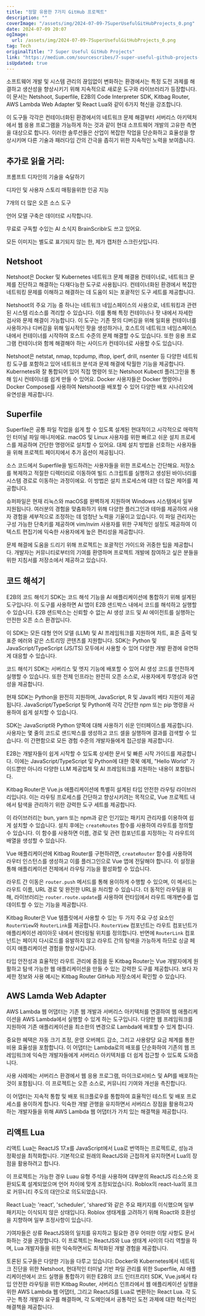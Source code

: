 ```yaml
---
title: "정말 유용한 7가지 GitHub 프로젝트"
description: ""
coverImage: "/assets/img/2024-07-09-7SuperUsefulGitHubProjects_0.png"
date: 2024-07-09 20:07
ogImage: 
  url: /assets/img/2024-07-09-7SuperUsefulGitHubProjects_0.png
tag: Tech
originalTitle: "7 Super Useful GitHub Projects"
link: "https://medium.com/sourcescribes/7-super-useful-github-projects-820ceb67dd55"
isUpdated: true
---
```




소프트웨어 개발 및 시스템 관리의 끊임없이 변화하는 환경에서는 특정 도전 과제를 해결하고 생산성을 향상시키기 위해 지속적으로 새로운 도구와 라이브러리가 등장합니다. 이 문서는 Netshoot, Superfile, E2B의 Code Interpreter SDK, Kitbag Router, AWS Lambda Web Adapter 및 React Lua와 같이 6가지 혁신을 강조합니다.

이 도구들 각각은 컨테이너화된 환경에서의 네트워크 문제 해결부터 서버리스 아키텍처에서 웹 응용 프로그램을 가능하게 하는 것과 같이 현대 소프트웨어 개발의 고유한 측면을 대상으로 합니다. 이러한 솔루션들은 산업이 복잡한 작업을 단순화하고 효율성을 향상시키며 다른 기술과 패러다임 간의 간극을 좁히기 위한 지속적인 노력을 보여줍니다.

## 추가로 읽을 거리:

프롬프트 디자인의 기술을 숙달하기

<div class="content-ad"></div>

디자인 및 사용자 스토리 매핑을위한 인공 지능

7개의 더 많은 오픈 소스 도구

언어 모델 구축은 데이터로 시작합니다.

무료로 구독할 수있는 AI 소식지 BrainScriblr도 쓰고 있어요.

<div class="content-ad"></div>

모든 이미지는 별도로 표기되지 않는 한, 제가 캡처한 스크린샷입니다.

## Netshoot

Netshoot은 Docker 및 Kubernetes 네트워크 문제 해결용 컨테이너로, 네트워크 문제를 진단하고 해결하는 다재다능한 도구로 사용됩니다. 컨테이너화된 환경에서 복잡한 네트워킹 문제를 이해하고 해결하는 데 도움이 되는 포괄적인 도구 세트를 제공합니다.

Netshoot의 주요 기능 중 하나는 네트워크 네임스페이스의 사용으로, 네트워킹과 관련된 시스템 리소스를 격리할 수 있습니다. 이를 통해 특정 컨테이너나 팟 내에서 자세한 검사와 문제 해결이 가능합니다. 이 도구는 기존 팟의 디버깅을 위해 일회용 컨테이너를 사용하거나 디버깅을 위해 일시적인 팟을 생성하거나, 호스트의 네트워크 네임스페이스 내에서 컨테이너를 시작하여 호스트 수준의 문제 해결할 수도 있습니다. 또한 응용 프로그램 컨테이너와 함께 해결해야 하는 사이드카 컨테이너로 사용할 수도 있습니다.

<div class="content-ad"></div>

Netshoot은 netstat, nmap, tcpdump, iftop, iperf, drill, nsenter 등 다양한 네트워킹 도구를 포함하고 있어 네트워크 분석과 문제 해결에 탁월한 기능을 제공합니다. Kubernetes와 잘 통합되어 있어 직접 명령어 또는 Netshoot Kubectl 플러그인을 통해 임시 컨테이너를 쉽게 만들 수 있어요. Docker 사용자들은 Docker 명령어나 Docker Compose를 사용하여 Netshoot을 배포할 수 있어 다양한 배포 시나리오에 유연성을 제공합니다.

## Superfile

Superfile은 공통 파일 작업을 쉽게 할 수 있도록 설계된 현대적이고 시각적으로 매력적인 터미널 파일 매니저에요. macOS 및 Linux 사용자를 위한 빠르고 쉬운 설치 프로세스를 제공하며 간단한 명령어로 설치할 수 있어요. 대체 설치 방법을 선호하는 사용자들을 위해 프로젝트 페이지에서 추가 옵션이 제공됩니다.

소스 코드에서 Superfile을 빌드하려는 사용자들을 위한 프로세스는 간단해요. 저장소를 복제하고 적절한 디렉터리로 이동하여 빌드 스크립트를 실행하고 생성된 바이너리를 시스템 경로로 이동하는 과정이에요. 이 방법은 설치 프로세스에 대한 더 많은 제어를 제공합니다.

<div class="content-ad"></div>

슈퍼파일은 현재 리눅스와 macOS를 완벽하게 지원하며 Windows 시스템에서 일부 지원됩니다. 여러분의 경험을 맞춤화하기 위해 다양한 플러그인과 테마를 제공하여 사용자 경험을 세부적으로 조정하는 데 엄청난 노력을 기울이고 있습니다. 이 파일 관리자는 구성 가능한 단축키를 제공하며 vim/nvim 사용자를 위한 구체적인 설정도 제공하여 이 텍스트 편집기에 익숙한 사용자에게 높은 편리성을 제공합니다.

문제 해결에 도움을 드리기 위해 프로젝트는 포괄적인 가이드와 귀중한 팁을 제공합니다. 개발자는 커뮤니티로부터의 기여를 환영하며 프로젝트 개발에 참여하고 싶은 분들을 위한 지침서를 저장소에서 제공하고 있습니다.

## 코드 해석기

<div class="content-ad"></div>

E2B의 코드 해석기 SDK는 코드 해석 기능을 AI 애플리케이션에 통합하기 위해 설계된 도구입니다. 이 도구를 사용하면 AI 앱이 E2B 샌드박스 내에서 코드를 해석하고 실행할 수 있습니다. E2B 샌드박스는 신뢰할 수 없는 AI 생성 코드 및 AI 에이전트를 실행하는 안전한 오픈 소스 환경입니다.

이 SDK는 모든 대형 언어 모델 (LLM) 및 AI 프레임워크를 지원하며 차트, 표준 출력 및 표준 에러와 같은 스트리밍 콘텐츠를 지원합니다. SDK는 Python 및 JavaScript/TypeScript (JS/TS) 모두에서 사용할 수 있어 다양한 개발 환경에 유연하게 대응할 수 있습니다.

코드 해석기 SDK는 서버리스 및 엣지 기능에 배포할 수 있어 AI 생성 코드를 안전하게 실행할 수 있습니다. 또한 전체 인프라는 완전히 오픈 소스로, 사용자에게 투명성과 유연성을 제공합니다.

현재 SDK는 Python을 완전히 지원하며, JavaScript, R 및 Java의 베타 지원이 제공됩니다. JavaScript/TypeScript 및 Python에 각각 간단한 npm 또는 pip 명령을 사용하여 쉽게 설치할 수 있습니다.

<div class="content-ad"></div>

SDK는 JavaScript와 Python 양쪽에 대해 사용하기 쉬운 인터페이스를 제공합니다. 사용자는 몇 줄의 코드로 샌드박스를 생성하고 코드 셀을 실행하며 결과를 검색할 수 있습니다. 이 간편함으로 모든 경험 수준의 개발자들에게 접근성을 제공합니다.

E2B는 개발자들이 쉽게 시작할 수 있도록 상세한 문서 및 빠른 시작 가이드를 제공합니다. 이에는 JavaScript/TypeScript 및 Python에 대한 쿡북 예제, "Hello World" 가이드뿐만 아니라 다양한 LLM 제공업체 및 AI 프레임워크를 지원하는 내용이 포함됩니다.

<div class="content-ad"></div>

Kitbag Router은 Vue.js 애플리케이션에 특별히 설계된 타입 안전한 라우팅 라이브러리입니다. 이는 라우팅 프로세스를 간단하고 향상시키려는 목적으로, Vue 프로젝트 내에서 탐색을 관리하기 위한 강력한 도구 세트를 제공합니다.

이 라이브러리는 bun, yarn 또는 npm과 같은 인기있는 패키지 관리자를 이용하여 쉽게 설치할 수 있습니다. 설치 후에는 `createRoutes` 함수를 사용하여 라우트를 정의할 수 있습니다. 이 함수를 사용하면 이름, 경로 및 관련 컴포넌트를 지정하는 각 라우트의 배열을 생성할 수 있습니다.

Vue 애플리케이션에 Kitbag Router를 구현하려면, `createRouter` 함수를 사용하여 라우터 인스턴스를 생성하고 이를 플러그인으로 Vue 앱에 전달해야 합니다. 이 설정을 통해 애플리케이션 전체에서 라우팅 기능을 활성화할 수 있습니다.

라우트 간 이동은 `router.push` 메서드를 통해 용이하게 수행할 수 있으며, 이 메서드는 라우트 이름, URL 경로 및 완전한 URL을 처리할 수 있습니다. 더 동적인 라우팅을 위해, 라이브러리는 `router.route.update`를 사용하여 런타임에서 라우트 매개변수를 업데이트할 수 있는 기능을 제공합니다.

<div class="content-ad"></div>

Kitbag Router은 Vue 템플릿에서 사용할 수 있는 두 가지 주요 구성 요소인 `RouterView`와 `RouterLink`를 제공합니다. `RouterView` 컴포넌트는 라우트 컴포넌트가 애플리케이션 레이아웃 내에서 렌더링될 위치를 정의합니다. 반면에 `RouterLink` 컴포넌트는 페이지 다시로드를 유발하지 않고 라우트 간의 탐색을 가능하게 하므로 싱글 페이지 애플리케이션 경험을 향상시킵니다.

타입 안전성과 효율적인 라우트 관리에 중점을 둔 Kitbag Router는 Vue 개발자에게 원활하고 탐색 가능한 웹 애플리케이션을 만들 수 있는 강력한 도구를 제공합니다. 보다 자세한 정보와 사용 예시는 Kitbag Router GitHub 저장소에서 확인할 수 있습니다.

## AWS Lamda Web Adapter

AWS Lambda 웹 어댑터는 기존 웹 개발과 서버리스 아키텍처를 연결하여 웹 애플리케이션을 AWS Lambda에서 실행할 수 있게 하는 도구입니다. 다양한 웹 프레임워크를 지원하여 기존 애플리케이션을 최소한의 변경으로 Lambda에 배포할 수 있게 합니다.

<div class="content-ad"></div>

중요한 혜택은 자동 크기 조정, 운영 오버헤드 감소, 그리고 사용량당 요금 체계를 통한 비용 효율성을 포함합니다. 이 어댑터는 Lambda로의 배포를 단순화하여 기존의 웹 프레임워크에 익숙한 개발자들에게 서버리스 아키텍처를 더 쉽게 접근할 수 있도록 도와줍니다.

사용 사례에는 서버리스 환경에서 웹 응용 프로그램, 마이크로서비스 및 API를 배포하는 것이 포함됩니다. 이 프로젝트는 오픈 소스로, 커뮤니티 기여와 개선을 촉진합니다.

이 어댑터는 지속적 통합 및 배포 워크플로우를 통합하여 효율적인 테스트 및 배포 프로세스를 용이하게 합니다. 익숙한 개발 관행을 유지하면서 서버리스 장점을 활용하고자 하는 개발자들을 위해 AWS Lambda 웹 어댑터가 가치 있는 해결책을 제공합니다.

<div class="content-ad"></div>

## 리액트 Lua

리액트 Lua는 ReactJS 17.x를 JavaScript에서 Lua로 번역하는 프로젝트로, 성능과 정확성을 최적화합니다. 기본적으로 원래의 ReactJS와 근접하게 유지하면서 Lua의 장점을 활용하려고 합니다.

이 프로젝트는 가능한 경우 Luau 유형 주석을 사용하며 대부분의 ReactJS 리소스와 호환되도록 설계되었으며 언어 차이에 맞게 조정되었습니다. Roblox의 react-lua의 포크로 커뮤니티 주도의 대안으로 의도되었습니다.

React Lua는 'react', 'scheduler', 'shared'와 같은 주요 패키지를 이식했으며 일부 패키지는 이식되지 않은 상태입니다. Roblox 생태계를 고려하기 위해 Roact와 호환성을 지향하며 일부 조정사항이 있습니다.

<div class="content-ad"></div>

기여자들은 상류 ReactJS와의 일치를 유지하고 필요한 경우 어떠한 이탈 사항도 문서화하는 것을 권장합니다. 이 프로젝트는 ReactJS와 Lua 생태계 사이의 다리 역할을 하며, Lua 개발자들을 위한 익숙하면서도 최적화된 개발 경험을 제공합니다.

토론된 도구들은 다양한 기능을 다루고 있습니다: Docker와 Kubernetes에서 네트워크 진단을 위한 Netshoot, 현대적인 터미널 기반 파일 관리를 위한 Superfile, AI 애플리케이션에서 코드 실행을 통합하기 위한 E2B의 코드 인터프리터 SDK, Vue.js에서 타입 안전한 라우팅을 위한 Kitbag Router, 서버리스 인프라에서 웹 애플리케이션 실행을 위한 AWS Lambda 웹 어댑터, 그리고 ReactJS를 Lua로 변환하는 React Lua. 각 도구는 특정 개발자 요구를 해결하며, 각 도메인에서 공통적인 도전 과제에 대한 혁신적인 해결책을 제공합니다.
